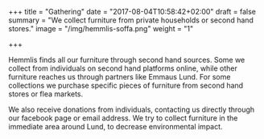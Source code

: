+++
title = "Gathering"
date = "2017-08-04T10:58:42+02:00"
draft = false
summary = "We collect furniture from private households or second hand stores."
image = "/img/hemmlis-soffa.png"
weight = "1"

+++

Hemmlis finds all our furniture through second hand sources. Some we collect  from individuals on second hand platforms online, while other furniture reaches us through partners like Emmaus Lund. For some collections we purchase specific pieces of furniture from second hand stores or flea markets.

We also receive donations from individuals, contacting us directly through our facebook page or email address. We try to collect furniture in the immediate area around Lund, to decrease environmental impact.